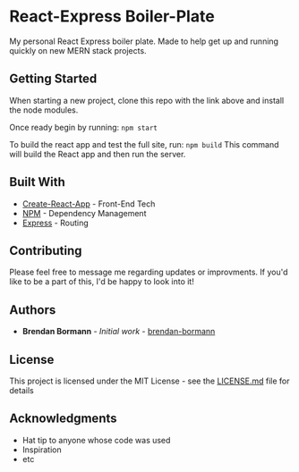 # React-Express Boiler-Plate

My personal React Express boiler plate. Made to help get up and running quickly on new MERN stack projects.

## Getting Started

When starting a new project, clone this repo with the link above and install the node modules.

Once ready begin by running:
`npm start`

To build the react app and test the full site, run:
`npm build`
This command will build the React app and then run the server.

## Built With

* [Create-React-App](https://github.com/facebook/create-react-app) - Front-End Tech
* [NPM](https://www.npmjs.com/) - Dependency Management
* [Express](https://expressjs.com/) - Routing

## Contributing

Please feel free to message me regarding updates or improvments. If you'd like to be a part of this, I'd be happy to look into it! 

## Authors

* **Brendan Bormann** - *Initial work* - [brendan-bormann](https://github.com/brendan-bormann)

## License

This project is licensed under the MIT License - see the [LICENSE.md](LICENSE.md) file for details

## Acknowledgments

* Hat tip to anyone whose code was used
* Inspiration
* etc
